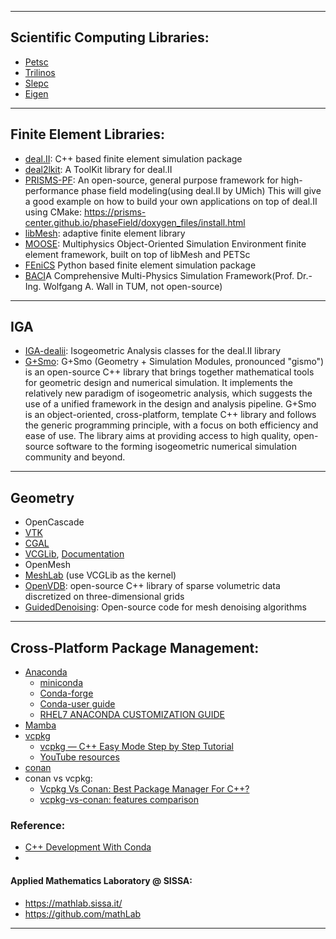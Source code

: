 _________________________________
## Scientific Computing Libraries:
* [Petsc](https://petsc.org/)
* [Trilinos](https://trilinos.github.io/)
* [Slepc](https://slepc.upv.es/)
* [Eigen](https://eigen.tuxfamily.org/)

_________________________________

## Finite Element Libraries:
* [deal.II](https://www.dealii.org): C++ based finite element simulation package
* [deal2lkit](https://github.com/mathLab/deal2lkit): A ToolKit library for deal.II
* [PRISMS-PF](http://prisms-center.github.io/phaseField/): An open-source, general purpose framework for high-performance phase field modeling(using deal.II by UMich)
  This will give a good example on how to build your own applications on top of deal.II using CMake:
  https://prisms-center.github.io/phaseField/doxygen_files/install.html
* [libMesh](https://libmesh.github.io/): adaptive finite element library
* [MOOSE](https://mooseframework.inl.gov/): Multiphysics Object-Oriented Simulation Environment finite element framework, built on top of libMesh and PETSc
* [FEniCS](https://fenicsproject.org/) Python based finite element simulation package
* [BACI](https://baci.pages.gitlab.lrz.de/website/index.html)A Comprehensive Multi-Physics Simulation Framework(Prof. Dr.-Ing. Wolfgang A. Wall in TUM, not open-source)
_________________________________
## IGA
* [IGA-dealii](https://github.com/mathLab/IGA-dealii): Isogeometric Analysis classes for the deal.II library
* [G+Smo](https://gismo.github.io/):
G+Smo (Geometry + Simulation Modules, pronounced "gismo") is an open-source C++ library that brings together mathematical tools for geometric design and numerical simulation. It implements the relatively new paradigm of isogeometric analysis, which suggests the use of a unified framework in the design and analysis pipeline. G+Smo is an object-oriented, cross-platform, template C++ library and follows the generic programming principle, with a focus on both efficiency and ease of use. The library aims at providing access to high quality, open-source software to the forming isogeometric numerical simulation community and beyond.

_________________________________

## Geometry
* OpenCascade
* [VTK](https://vtk.org/)
* [CGAL](https://www.cgal.org/)
* [VCGLib](https://github.com/cnr-isti-vclab/vcglib), [Documentation](http://vcg.isti.cnr.it/vcglib/)
* OpenMesh
* [MeshLab](https://github.com/cnr-isti-vclab/meshlab) (use VCGLib as the kernel)
* [OpenVDB](https://www.openvdb.org/): open-source C++ library of sparse volumetric data discretized on three-dimensional grids
* [GuidedDenoising](https://github.com/bldeng/GuidedDenoising/tree/master/src): Open-source code for mesh denoising algorithms
_________________________________

## Cross-Platform Package Management:
* [Anaconda](https://anaconda.org/)
  - [miniconda](https://docs.conda.io/en/latest/miniconda.html)
  - [Conda-forge](https://conda-forge.org/)
  - [Conda-user guide](https://docs.conda.io/projects/conda/en/latest/user-guide/index.html)
  - [RHEL7 ANACONDA CUSTOMIZATION GUIDE](https://access.redhat.com/documentation/en-us/red_hat_enterprise_linux/7/html-single/anaconda_customization_guide/index#sect-anaconda-visuals-graphics)
* [Mamba](https://github.com/mamba-org/mamba)
* [vcpkg](https://github.com/microsoft/vcpkg)
  - [vcpkg — C++ Easy Mode Step by Step Tutorial](https://gamefromscratch.com/vcpkg-cpp-easy-mode-step-by-step-tutorial/)
  - [YouTube resources](https://www.youtube.com/results?search_query=vcpkg)
* [conan](https://conan.io/)
* conan vs vcpkg:
  - [Vcpkg Vs Conan: Best Package Manager For C++?](https://matgomes.com/vcpkg-vs-conan-for-cpp/)
  - [vcpkg-vs-conan: features comparison](https://github.com/52doho/vcpkg-vs-conan)

### Reference:
* [C++ Development With Conda](https://www.prouvost.dev/post/2021/c-development-with-conda)
* 

#### Applied Mathematics Laboratory @ SISSA:
* https://mathlab.sissa.it/
* https://github.com/mathLab

_________________________________
